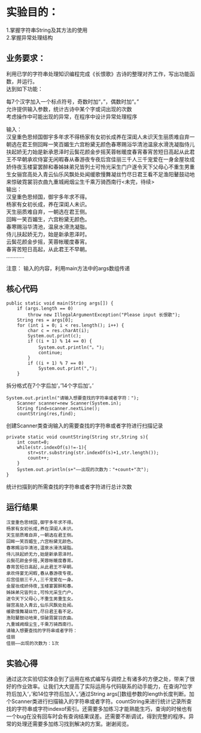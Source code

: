 # 实验目的：

1.掌握字符串String及其方法的使用  
2.掌握异常处理结构


业务要求：  
-----
利用已学的字符串处理知识编程完成《长恨歌》古诗的整理对齐工作，写出功能函数，并运行。  
达到如下功能：  

每7个汉字加入一个标点符号，奇数时加“，”，偶数时加“。”  
允许提供输入参数，统计古诗中某个字或词出现的次数  
考虑操作中可能出现的异常，在程序中设计异常处理程序  
  
输入：  
汉皇重色思倾国御宇多年求不得杨家有女初长成养在深闺人未识天生丽质难自弃一朝选在君王侧回眸一笑百媚生六宫粉黛无颜色春寒赐浴华清池温泉水滑洗凝脂侍儿扶起娇无力始是新承恩泽时云鬓花颜金步摇芙蓉帐暖度春宵春宵苦短日高起从此君王不早朝承欢侍宴无闲暇春从春游夜专夜后宫佳丽三千人三千宠爱在一身金屋妆成娇侍夜玉楼宴罢醉和春姊妹弟兄皆列士可怜光采生门户遂令天下父母心不重生男重生女骊宫高处入青云仙乐风飘处处闻缓歌慢舞凝丝竹尽日君王看不足渔阳鼙鼓动地来惊破霓裳羽衣曲九重城阙烟尘生千乘万骑西南行<未完，待续>  
输出：  
汉皇重色思倾国，御宇多年求不得。  
杨家有女初长成，养在深闺人未识。  
天生丽质难自弃，一朝选在君王侧。  
回眸一笑百媚生，六宫粉黛无颜色。  
春寒赐浴华清池，温泉水滑洗凝脂。  
侍儿扶起娇无力，始是新承恩泽时。  
云鬓花颜金步摇，芙蓉帐暖度春宵。  
春宵苦短日高起，从此君王不早朝。  
…………  
  
注意： 输入的内容，利用main方法中的args数组传递   

核心代码
-

    public static void main(String args[]) {
		if (args.length == 0)
			throw new IllegalArgumentException("Please input 长恨歌");
		String res = args[0];
		for (int i = 0; i < res.length(); i++) {
			char c = res.charAt(i);
			System.out.print(c);
			if ((i + 1) % 14 == 0) {
				System.out.println("。");
				continue;
			}
			if ((i + 1) % 7 == 0)
				System.out.print(",");
		}
 拆分格式在7个字后加‘，’14个字后加‘。’
 
    System.out.println("请输入想要查找的字符串或者字符：");
        Scanner scanner=new Scanner(System.in);
        String find=scanner.nextLine();
        countString(res,find);
 创建Scanner类查询输入的需要查找的字符串或者字符进行扫描记录
    
    private static void countString(String str,String s){
    	int count=0;
    	while(str.indexOf(s)!=-1){
    		str=str.substring(str.indexOf(s)+1,str.length());
    		count++;
    	}
    	System.out.println(s+"——出现的次数为："+count+"次");
    }
  统计扫描到的所需查找的字符串或者字符进行总计次数
  
  运行结果
  -
  
    汉皇重色思倾国,御宇多年求不得。
    杨家有女初长成,养在深闺人未识。
    天生丽质难自弃,一朝选在君王侧。
    回眸一笑百媚生,六宫粉黛无颜色。
    春寒赐浴华清池,温泉水滑洗凝脂。
    侍儿扶起娇无力,始是新承恩泽时。
    云鬓花颜金步摇,芙蓉帐暖度春宵。
    春宵苦短日高起,从此君王不早朝。
    承欢侍宴无闲暇,春从春游夜专夜。
    后宫佳丽三千人,三千宠爱在一身。
    金屋妆成娇侍夜,玉楼宴罢醉和春。
    姊妹弟兄皆列士,可怜光采生门户。
    遂令天下父母心,不重生男重生女。
    骊宫高处入青云,仙乐风飘处处闻。
    缓歌慢舞凝丝竹,尽日君王看不足。
    渔阳鼙鼓动地来,惊破霓裳羽衣曲。
    九重城阙烟尘生,千乘万骑西南行。
    请输入想要查找的字符串或者字符：
    佳丽
    佳丽——出现的次数为：1次

  实验心得
  -
  通过这次实验切实体会到了运用在格式编写与调控上有诸多的方便之处，带来了很好的作业效率。让我们大大提高了实际运用与代码联系的动手能力，在查询7位字符后加入‘，’和14位字符后加入‘。’通过String args[]数组参数的length长度判断。加个Scanner类进行扫描输入的字符串或者字符。countString来进行统计记录所查找的字符串或字符indexof索引。还需要多加练习才能熟能生巧，查询的时候也有一个bug在没有回车时会有查询结果误差。还需要不断调试，得到完整的程序。异常的处理还需要多加练习找到解决的方案。谢谢阅览。
